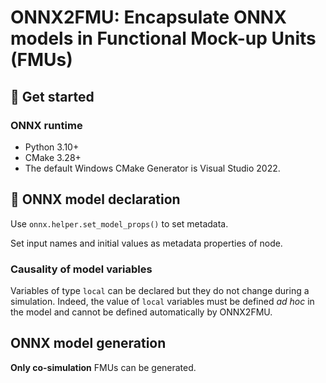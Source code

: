 # ONNX2FMU: Encapsulate ONNX models in Functional Mock-up Units (FMUs)

## 🚀 Get started

### ONNX runtime

- Python 3.10+
- CMake 3.28+
- The default Windows CMake Generator is Visual Studio 2022.

## 📝 ONNX model declaration

Use `onnx.helper.set_model_props()` to set metadata.

Set input names and initial values as metadata properties of node.

### Causality of model variables

Variables of type `local` can be declared but they do not change during a
simulation. Indeed, the value of `local` variables must be defined *ad hoc* in
the model and cannot be defined automatically by ONNX2FMU.

## ONNX model generation

**Only co-simulation** FMUs can be generated.
